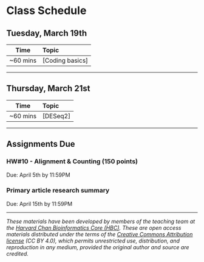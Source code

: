 # Class Schedule

## Tuesday, March 19th 

| Time |  Topic  |  
|:-----------:|:----------| 
| ~60 mins| [Coding basics] | 

***

## Thursday, March 21st 

| Time |  Topic  |  
|:-----------:|:----------| 
| ~60 mins| [DESeq2]|


***

## Assignments Due 

### HW#10 - Alignment & Counting (150 points)
Due: April 5th by 11:59PM   

### Primary article research summary  
Due: April 15th by 11:59PM    

*** 

*These materials have been developed by members of the teaching team at the [Harvard Chan Bioinformatics Core (HBC)](http://bioinformatics.sph.harvard.edu/). These are open access materials distributed under the terms of the [Creative Commons Attribution license](https://creativecommons.org/licenses/by/4.0/) (CC BY 4.0), which permits unrestricted use, distribution, and reproduction in any medium, provided the original author and source are credited.*
